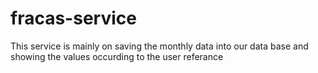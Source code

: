 # fracas-service
This service is mainly on saving the monthly data into our data base and showing the values occurding to the user referance
